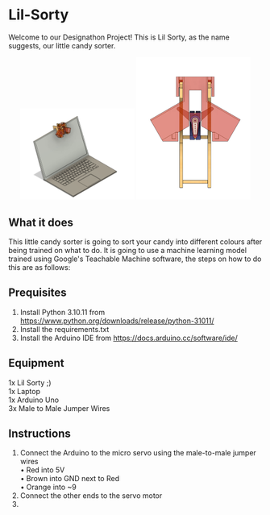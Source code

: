 # Lil-Sorty

Welcome to our Designathon Project! This is Lil Sorty, as the name suggests, our little candy sorter. 
<p align="center">
  <img src="images/laptop_sorter.png" width="45%" />
  <img src="images/sorter.png" width="45%" />
</p>


## What it does

This little candy sorter is going to sort your candy into different colours after being trained on what to do. 
It is going to use a machine learning model trained using Google's Teachable Machine software, the steps on how to do this are as follows:

## Prequisites
1. Install Python 3.10.11 from https://www.python.org/downloads/release/python-31011/
2. Install the requirements.txt
3. Install the Arduino IDE from https://docs.arduino.cc/software/ide/

## Equipment
1x Lil Sorty ;) <br>
1x Laptop <br>
1x Arduino Uno <br>
3x Male to Male Jumper Wires 

## Instructions

1. Connect the Arduino to the micro servo using the male-to-male jumper wires <br>
•	Red into 5V <br>
•	Brown into GND next to Red <br>
•	Orange into ~9 <br>
2. Connect the other ends to the servo motor
3. 